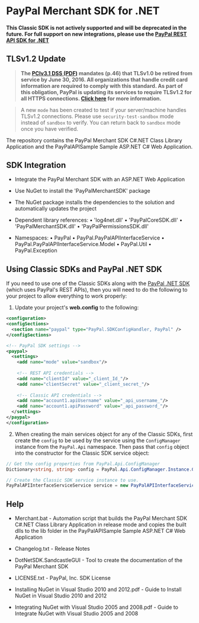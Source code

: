 # PayPal Merchant SDK for .NET

#### This Classic SDK is not actively supported and will be deprecated in the future. For full support on new integrations, please use the [PayPal REST API SDK for .NET](https://github.com/paypal/rest-api-sdk-dotnet)

## TLSv1.2 Update
> **The [PCIv3.1 DSS (PDF)](https://www.pcisecuritystandards.org/documents/PCI_DSS_v3-1.pdf) mandates (p.46) that TLSv1.0 be retired from service by June 30, 2016. All organizations that handle credit card information are required to comply with this standard. As part of this obligation, PayPal is updating its services to require TLSv1.2 for all HTTPS connections. [Click here](https://github.com/paypal/tls-update) for more information.**

> A new `mode` has been created to test if your server/machine handles TLSv1.2 connections. Please use `security-test-sandbox` mode instead of `sandbox` to verify. You can return back to `sandbox` mode once you have verified.


The repository contains the PayPal Merchant SDK C#.NET Class Library Application and the PayPalAPISample Sample ASP.NET C# Web Application.


## SDK Integration

*	Integrate the PayPal Merchant SDK with an ASP.NET Web Application

*	Use NuGet to install the 'PayPalMerchantSDK' package 

*	The NuGet package installs the dependencies to the solution and automatically updates the project

*	Dependent library references:
	•	'log4net.dll'
	•	'PayPalCoreSDK.dll'	
	•	'PayPalMerchantSDK.dll'
	•	'PayPalPermissionsSDK.dll'
	
*	Namespaces:
	•	PayPal
	•	PayPal.PayPalAPIInterfaceService
	•	PayPal.PayPalAPIInterfaceService.Model
	•	PayPal.Util
	•	PayPal.Exception

## Using Classic SDKs and PayPal .NET SDK

If you need to use one of the Classic SDKs along with the [PayPal .NET SDK](https://github.com/paypal/PayPal-NET-SDK) (which uses PayPal's REST APIs), then you will need to do the following to your project to allow everything to work properly:

1. Update your project's **web.config** to the following:

  ````xml
<configuration>
  <configSections>
    <section name="paypal" type="PayPal.SDKConfigHandler, PayPal" />
  </configSections>

  <!-- PayPal SDK settings -->
  <paypal>
    <settings>
      <add name="mode" value="sandbox"/>
      
      <!-- REST API credentials -->
      <add name="clientId" value="_client_Id_"/>
      <add name="clientSecret" value="_client_secret_"/>
    
      <!-- Classic API credentials -->
      <add name="account1.apiUsername" value="_api_username_"/>
      <add name="account1.apiPassword" value="_api_password_"/>
    </settings>
  </paypal>
</configuration>
````

2. When creating the main services object for any of the Classic SDKs, first create the `config` to be used by the service using the `ConfigManager` instance from the `PayPal.Api` namespace.  Then pass that `config` object into the constructor for the Classic SDK service object:

  ````csharp
// Get the config properties from PayPal.Api.ConfigManager
Dictionary<string, string> config = PayPal.Api.ConfigManager.Instance.GetProperties();

// Create the Classic SDK service instance to use.
PayPalAPIInterfaceServiceService service = new PayPalAPIInterfaceServiceService(config);
````

	
## Help

*	Merchant.bat - Automation script that builds the PayPal Merchant SDK C#.NET Class Library Application in release mode and copies the built dlls to the lib folder in the PayPalAPISample Sample ASP.NET C# Web Application

*	Changelog.txt - Release Notes

*	DotNetSDK.SandcastleGUI - Tool to create the documentation of the PayPal Merchant SDK

*	LICENSE.txt - PayPal, Inc. SDK License

*	Installing NuGet in Visual Studio 2010 and 2012.pdf - Guide to Install NuGet in Visual Studio 2010 and 2012

*	Integrating NuGet with Visual Studio 2005 and 2008.pdf - Guide to Integrate NuGet with Visual Studio 2005 and 2008
